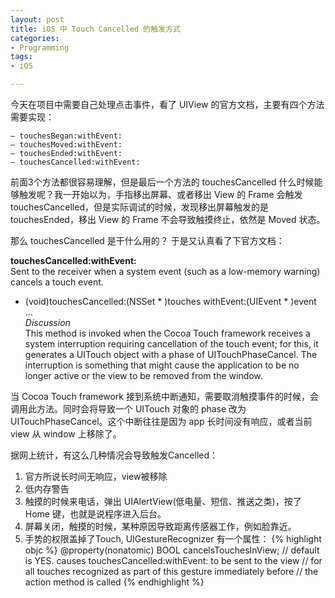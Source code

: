 ```yaml
---
layout: post
title: iOS 中 Touch Cancelled 的触发方式
categories:
- Programming
tags:
- iOS

---
```


今天在项目中需要自己处理点击事件，看了 UIView 的官方文档，主要有四个方法需要实现：

	– touchesBegan:withEvent:
	– touchesMoved:withEvent:
	– touchesEnded:withEvent:
	– touchesCancelled:withEvent:

前面3个方法都很容易理解，但是最后一个方法的 touchesCancelled 什么时候能够触发呢？我一开始以为，手指移出屏幕、或者移出 View 的 Frame 会触发 touchesCancelled，但是实际调试的时候，发现移出屏幕触发的是 touchesEnded，移出 View 的 Frame 不会导致触摸终止，依然是 Moved 状态。

那么 touchesCancelled 是干什么用的？
于是又认真看了下官方文档：

**touchesCancelled:withEvent:**<br>
Sent to the receiver when a system event (such as a low-memory warning) cancels a touch event.<br>
- (void)touchesCancelled:(NSSet * )touches withEvent:(UIEvent * )event<br>
...<br>
*Discussion*<br>
This method is invoked when the Cocoa Touch framework receives a system interruption requiring cancellation of the touch event; for this, it generates a UITouch object with a phase of UITouchPhaseCancel. The interruption is something that might cause the application to be no longer active or the view to be removed from the window.

当 Cocoa Touch framework 接到系统中断通知，需要取消触摸事件的时候，会调用此方法。同时会将导致一个 UITouch 对象的 phase 改为UITouchPhaseCancel。这个中断往往是因为 app 长时间没有响应，或者当前 view 从 window 上移除了。

据网上统计，有这么几种情况会导致触发Cancelled：

1. 官方所说长时间无响应，view被移除
1. 低内存警告
1. 触摸的时候来电话，弹出 UIAlertView(低电量、短信、推送之类)，按了 Home 键，也就是说程序进入后台。
1. 屏幕关闭，触摸的时候，某种原因导致距离传感器工作，例如脸靠近。
1. 手势的权限盖掉了Touch, UIGestureRecognizer 有一个属性：
{% highlight objc %}
@property(nonatomic) BOOL cancelsTouchesInView;
// default is YES. causes touchesCancelled:withEvent: to be sent to the view 
// for all touches recognized as part of this gesture immediately before
// the action method is called
{% endhighlight %}


